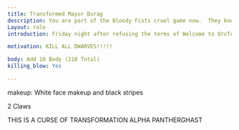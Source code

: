 ```yaml
---
title: Transformed Mayor Durag
description: You are part of the Bloody Fists cruel game now.  They knew you were going to die and they wanted you to take as many people with you as possible. 
Layout: role
introduction: Friday night after refusing the terms of Welcome to OrcTown, as a final insult to Durag and his submissiveness to the Fist, Vel’Kaz ordered this  to be done cause he knew Mayor Durag was on borrowed time then, a group of Bloody Fist waited for him at his house and forced a Curse of Transformation Alpha Pantherghast on Mayor Durags spirit and then Forget-It-Well his memory so he doesn’t remember the act but he knows what is on his spirit. When he woke up he had a note on his chest “Tell no one about your spirit changing or your whole town DIES!!!! And the letter was signed ~V

motivation: KILL ALL DWARVES!!!!!

body: Add 10 Body (210 Total)
killing_blow: Yes

---
```



makeup: White face makeup and black stripes

2 Claws

THIS IS A CURSE OF TRANSFORMATION ALPHA PANTHERGHAST

